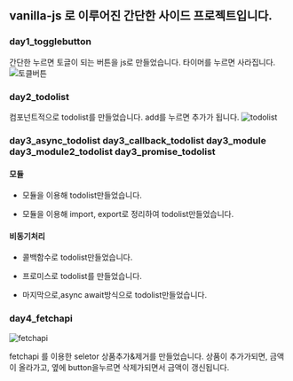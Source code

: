 ## vanilla-js 로 이루어진 간단한 사이드 프로젝트입니다.


### day1_togglebutton
간단한 누르면 토글이 되는 버튼을 js로 만들었습니다.
타이머를 누르면 사라집니다.
![토클버튼](https://user-images.githubusercontent.com/66211721/130254226-80f8b9c5-cf21-47e3-b040-262573ce1fce.png)

### day2_todolist
컴포넌트적으로 todolist를 만들었습니다.
add를 누르면 추가가 됩니다.
![todolist](https://user-images.githubusercontent.com/66211721/130254223-7f7c0204-0b63-4ce9-aafd-8ddd7a68b79d.png)

### day3_async_todolist day3_callback_todolist day3_module day3_module2_todolist  day3_promise_todolist

#### 모듈
- 모듈을 이용해  todolist만들었습니다.

- 모듈을 이용해 import, export로 정리하여   todolist만들었습니다.

#### 비동기처리

- 콜백함수로 todolist만들었습니다.

- 프로미스로 todolist를 만들었습니다.

- 마지막으로,async await방식으로 todolist만들었습니다.

### day4_fetchapi
![fetchapi](https://user-images.githubusercontent.com/66211721/130254216-0acfcee4-c67e-4c33-840f-c8d09948632c.png)

fetchapi 를 이용한 seletor 상품추가&제거를 만들었습니다.
상품이 추가가되면, 금액이 올라가고, 옆에 button을누르면 삭제가되면서 금액이 갱신됩니다.

